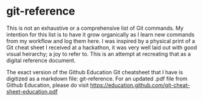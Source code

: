 # git-reference
This is not an exhaustive or a comprehensive list of Git commands. My intention for this list is to have it grow organically as I learn new commands from my workflow and log them here. I was inspired by a physical print of a Git cheat sheet I received at a hackathon, it was very well laid out with good visual heirarchy; a joy to refer to. This is an attempt at recreating that as a digital reference document.

The exact version of the Github Education Git cheatsheet that I have is digitized as a markdown file: git-reference. For an updated .pdf file from Github Education, please do visit https://education.github.com/git-cheat-sheet-education.pdf

